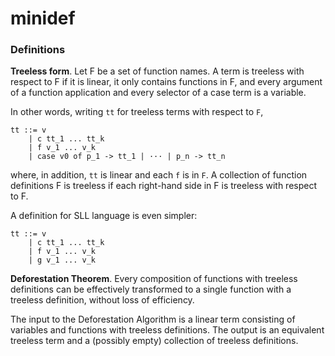 # minidef

### Definitions

**Treeless form**.
Let F be a set of function names. A term is treeless with respect to F if it is linear, it only contains functions in F, and every argument of a function application and every selector of a case term is a variable.

In other words, writing `tt` for treeless terms with respect to `F`,
```
tt ::= v
    | c tt_1 ... tt_k
    | f v_1 ... v_k
    | case v0 of p_1 -> tt_1 | ··· | p_n -> tt_n
```
where, in addition, `tt` is linear and each `f` is in `F`.
A collection of function definitions F is treeless if each right-hand side in F is treeless with respect to F.

A definition for SLL language is even simpler:
```
tt ::= v
    | c tt_1 ... tt_k
    | f v_1 ... v_k
    | g v_1 ... v_k
```


**Deforestation Theorem**.
Every composition of functions with treeless definitions can be effectively transformed to a single function with a treeless definition, without loss of efficiency.

The input to the Deforestation Algorithm is a linear term consisting of variables and functions with treeless definitions. The output is an equivalent treeless term and a (possibly empty) collection of treeless definitions.
